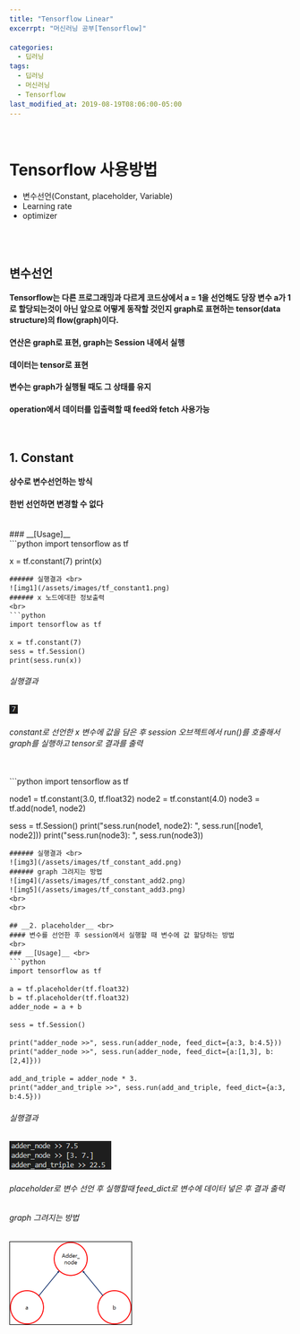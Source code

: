 ```yaml
---
title: "Tensorflow Linear"
excerrpt: "머신러닝 공부[Tensorflow]"

categories:
  - 딥러닝
tags:
  - 딥러닝
  - 머신러닝
  - Tensorflow
last_modified_at: 2019-08-19T08:06:00-05:00
---
```

<br>

# Tensorflow 사용방법
- 변수선언(Constant, placeholder, Variable)
- Learning rate
- optimizer
<br>
<br>

## **변수선언** <br>
#### Tensorflow는 다른 프로그래밍과 다르게 코드상에서 a = 1을 선언해도 당장 변수 a가 1로 할당되는것이 아닌 앞으로 어떻게 동작할 것인지 graph로 표현하는 tensor(data structure)의 flow(graph)이다.<br>
#### 연산은 graph로 표현, graph는 Session 내에서 실행 <br>
#### 데이터는 tensor로 표현 <br>
#### 변수는 graph가 실행될 때도 그 상태를 유지 <br>
#### operation에서 데이터를 입출력할 때 feed와 fetch 사용가능 <br>
<br>

## __1. Constant__
#### 상수로 변수선언하는 방식
#### 한번 선언하면 변경할 수 없다
<br>
### __[Usage]__ <br>
```python
import tensorflow as tf

x = tf.constant(7)
print(x)
```
###### 실행결과 <br>
![img1](/assets/images/tf_constant1.png)
###### x 노드에대한 정보출력
<br>
```python
import tensorflow as tf

x = tf.constant(7)
sess = tf.Session()
print(sess.run(x))
```
###### 실행결과 <br>
![img2](/assets/images/tf_constant2.png)
###### constant로 선언한 x 변수에 값을 담은 후 session 오브젝트에서 run()를 호출해서 graph를 실행하고 tensor로 결과를 출력
<br>
```python
import tensorflow as tf

node1 = tf.constant(3.0, tf.float32)
node2 = tf.constant(4.0)
node3 = tf.add(node1, node2)

sess = tf.Session()
print("sess.run(node1, node2): ", sess.run([node1, node2]))
print("sess.run(node3): ", sess.run(node3))
```
###### 실행결과 <br>
![img3](/assets/images/tf_constant_add.png)
###### graph 그려지는 방법
![img4](/assets/images/tf_constant_add2.png)
![img5](/assets/images/tf_constant_add3.png)
<br>
<br>

## __2. placeholder__ <br>
#### 변수를 선언한 후 session에서 실행할 때 변수에 값 할당하는 방법
<br>
### __[Usage]__ <br>
```python
import tensorflow as tf

a = tf.placeholder(tf.float32)
b = tf.placeholder(tf.float32)
adder_node = a + b

sess = tf.Session()

print("adder_node >>", sess.run(adder_node, feed_dict={a:3, b:4.5}))
print("adder_node >>", sess.run(adder_node, feed_dict={a:[1,3], b:[2,4]}))

add_and_triple = adder_node * 3.
print("adder_and_triple >>", sess.run(add_and_triple, feed_dict={a:3, b:4.5}))
```
###### 실행결과 <br>
![img6](/assets/images/tf_placeholder1.png)
###### placeholder로 변수 선언 후 실행할때 feed_dict로 변수에 데이터 넣은 후 결과 출력<br>
###### graph 그려지는 방법
![img7](/assets/images/tf_placeholder2.png)
<br>
<br>

